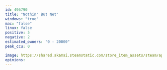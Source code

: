```yaml
---
id: 496790
title: "Nothin' But Net"
windows: "true"
mac: "false"
linux: false
positive: 5
negative: 2
estimated_owners: "0 - 20000"
peak_ccu: 0

image: https://shared.akamai.steamstatic.com/store_item_assets/steam/apps/496790/header.jpg?t=1543019206
opinions:
---
```

